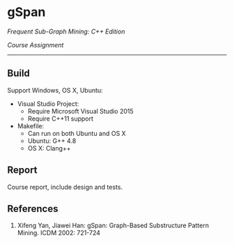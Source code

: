 # gSpan

*Frequent Sub-Graph Mining: C++ Edition*

*Course Assignment*

---
## Build
Support Windows, OS X, Ubuntu:

* Visual Studio Project:
	* Require Microsoft Visual Studio 2015
	* Require C++11 support
* Makefile:
	* Can run on both Ubuntu and OS X
	* Ubuntu: G++ 4.8
	* OS X: Clang++

## Report
Course report, include design and tests.

## References
1. Xifeng Yan, Jiawei Han: gSpan: Graph-Based Substructure Pattern Mining. ICDM 2002: 721-724